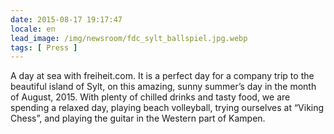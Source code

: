 ```yaml
---
date: 2015-08-17 19:17:47
locale: en
lead_image: /img/newsroom/fdc_sylt_ballspiel.jpg.webp
tags: [ Press ]
---
```


A day at sea with freiheit.com. It is a perfect day for a company trip to the beautiful island of Sylt, on this amazing, sunny summer’s day in the month of August, 2015. With plenty of chilled drinks and tasty food, we are spending a relaxed day, playing beach volleyball, trying ourselves at “Viking Chess”, and playing the guitar in the Western part of Kampen. 